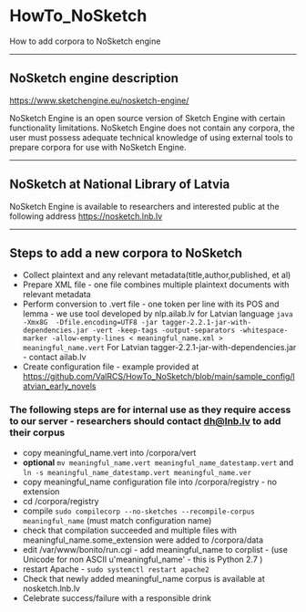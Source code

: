 # HowTo_NoSketch
How to add corpora to NoSketch engine

---
## NoSketch engine description

https://www.sketchengine.eu/nosketch-engine/

NoSketch Engine is an open source version of Sketch Engine with certain functionality limitations. NoSketch Engine does not contain any corpora, the user must possess adequate technical knowledge of using external tools to prepare corpora for use with NoSketch Engine.

---
## NoSketch at National Library of Latvia

NoSketch Engine is available to researchers and interested public at the following address
https://nosketch.lnb.lv

---
## Steps to add a new corpora to NoSketch

* Collect plaintext and any relevant metadata(title,author,published, et al)
* Prepare XML file - one file combines multiple plaintext documents with relevant metadata
* Perform conversion to .vert file - one token per line with its POS and lemma - we use tool developed by nlp.ailab.lv for Latvian language
```java -Xmx8G  -Dfile.encoding=UTF8 -jar tagger-2.2.1-jar-with-dependencies.jar -vert -keep-tags -output-separators -whitespace-marker -allow-empty-lines < meaningful_name.xml > meaningful_name.vert```
For Latvian tagger-2.2.1-jar-with-dependencies.jar - contact ailab.lv
* Create configuration file - example provided at https://github.com/ValRCS/HowTo_NoSketch/blob/main/sample_config/latvian_early_novels

### The following steps are for internal use as they  require access to our server - researchers should contact dh@lnb.lv to add their corpus

* copy meaningful_name.vert into /corpora/vert
* **optional** ```mv meaningful_name.vert meaningful_name_datestamp.vert``` and ```ln -s meaningful_name_datestamp.vert meaningful_name.ver```
* copy meaningful_name configuration file into /corpora/registry - no extension
* cd /corpora/registry 
* compile ```sudo compilecorp --no-sketches --recompile-corpus meaningful_name``` (must match configuration name)
* check that compilation succeeded and multiple files with meaningful_name.some_extension were added to /corpora/data
* edit /var/www/bonito/run.cgi - add meaningful_name to corplist - (use Unicode for non ASCII u'meaningful_name' - this is Python 2.7 )
* restart Apache - ```sudo systemctl restart apache2```
* Check that newly added meaningful_name corpus is available at nosketch.lnb.lv
* Celebrate success/failure with a responsible drink
